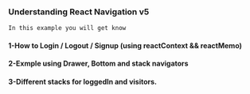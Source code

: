 ###  Understanding React Navigation v5

``` In this example you will get know ```


#### 1-How to Login / Logout / Signup (using reactContext && reactMemo)
#### 2-Exmple using Drawer, Bottom and stack navigators
#### 3-Different stacks for loggedIn and visitors.

